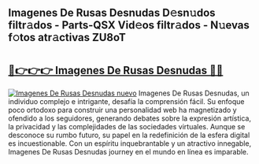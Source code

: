 ## Imagenes De Rusas Desnudas D𝚎sn𝚞dos filtr𝚊dos - Parts-QSX Vid𝚎os filtr𝚊dos - N𝚞evas f𝚘tos atr𝚊ctivas ZU8oT

# <h2><a href="http://mb71u2e.tromn.icu/?c=Imagenes+De+Rusas+Desnudas">🔗👉👉👉 Imagenes De Rusas Desnudas 🔗🔗</a></h2>

[![Imagenes De Rusas Desnudas nuevo](https://i.imgur.com/pEAQMta.gif)](http://mb71u2e.tromn.icu/?c=Imagenes+De+Rusas+Desnudas)
Imagenes De Rusas Desnudas, un individuo complejo e intrigante, desafía la comprensión fácil. Su enfoque poco ortodoxo para construir una personalidad web ha magnetizado y ofendido a los seguidores, generando debates sobre la expresión artística, la privacidad y las complejidades de las sociedades virtuales. Aunque se desconoce su rumbo futuro, su papel en la redefinición de la esfera digital es incuestionable. Con un espíritu inquebrantable y un atractivo innegable, Imagenes De Rusas Desnudas journey en el mundo en línea es imparable.
